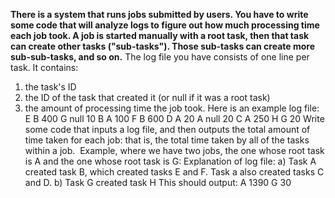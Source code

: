 **There is a system that runs jobs submitted by users. You have to write some code that will analyze logs to figure out how much processing time each job took.
A job is started manually with a root task, then that task can create other tasks ("sub-tasks"). Those sub-tasks can create more sub-sub-tasks, and so on.**
The log file you have consists of one line per task. It contains:
1. the task's ID
2. the ID of the task that created it (or null if it was a root task)
3. the amount of processing time the job took.
Here is an example log file:
E B 400
G null 10
B A 100
F B 600
D A 20
A null 20
C A 250
H G 20
Write some code that inputs a log file, and then outputs the total amount of time taken for each job: that is, the total time taken by all of the tasks within a job. 
Example, where we have two jobs, the one whose root task is A and the one whose root task is G:
Explanation of log file:
a) Task A created task B, which created tasks E and F. Task a also created tasks C and D.
b) Task G created task H
This should output:
A 1390
G 30
